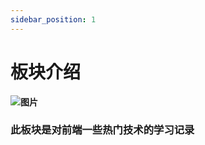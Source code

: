 ```yaml
---
sidebar_position: 1
---
```


# 板块介绍
<b/>
<b/>
<b/>

![图片](/img/undraw_learning_-2-q1h.svg)

<b/>
<b/>
<b/>

### 此板块是对前端一些热门技术的学习记录

